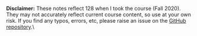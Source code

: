 **Disclaimer:** These notes reflect 128 when I took the course (Fall
2020). They may not accurately reflect current course content, so use at
your own risk. If you find any typos, errors, etc, please raise an issue
on the [GitHub
repository](https://github.com/parandea17/BerkeleyNotes).\

